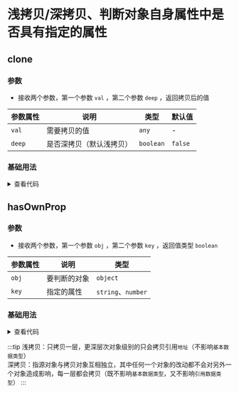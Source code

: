 <script setup>
import clone from './clone.vue'
import hasOwnProp from './hasOwnProp.vue'
</script>

# 浅拷贝/深拷贝、判断对象自身属性中是否具有指定的属性

<ClientOnly>
  <description-popover :num="2" :tagNameList="['浏览器','Node']" />
</ClientOnly>

## clone

<ClientOnly>
  <description :isShowIcon="false" description="浅拷贝/深拷贝" /> 
</ClientOnly>

### 参数

- 接收两个参数，第一个参数 `val` ，第二个参数 `deep` ，返回拷贝后的值

| **参数属性** | **说明**                 | **类型**  | **默认值** |
| ------------ | ------------------------ | --------- | ---------- |
| `val`        | 需要拷贝的值             | `any`     | -          |
| `deep`       | 是否深拷贝（默认浅拷贝） | `boolean` | `false`    |

### 基础用法

<ClientOnly>
  <clone />
</ClientOnly>
<details>

<summary>查看代码</summary>

<<< @/utils/clone/clone.vue

</details>

## hasOwnProp

<ClientOnly>
  <description :isShowIcon="false" description="判断对象自身属性中是否具有指定的属性" /> 
</ClientOnly>

### 参数

- 接收两个参数，第一个参数 `obj` ，第二个参数 `key` ，返回值类型 `boolean`

| **参数属性** | **说明**     | **类型**           |
| ------------ | ------------ | ------------------ |
| `obj`        | 要判断的对象 | `object`           |
| `key`        | 指定的属性   | `string`、`number` |

### 基础用法

<ClientOnly>
  <hasOwnProp />
</ClientOnly>
<details>

<summary>查看代码</summary>

<<< @/utils/clone/hasOwnProp.vue

</details>

:::tip
浅拷贝：只拷贝一层，更深层次对象级别的只会拷贝引用`地址`（不影响`基本数据类型`）  
深拷贝：指源对象与拷贝对象互相独立，其中任何一个对象的改动都不会对另外一个对象造成影响，每一层都会拷贝（既不影响`基本数据类型`，又不影响`引用数据类型`）
:::
